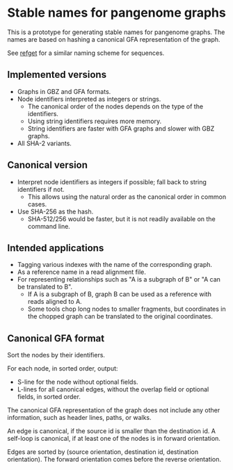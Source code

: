 # Stable names for pangenome graphs

This is a prototype for generating stable names for pangenome graphs.
The names are based on hashing a canonical GFA representation of the graph.

See [refget](https://ga4gh.github.io/refget/) for a similar naming scheme for sequences.

## Implemented versions

* Graphs in GBZ and GFA formats.
* Node identifiers interpreted as integers or strings.
    * The canonical order of the nodes depends on the type of the identifiers.
    * Using string identifiers requires more memory.
    * String identifiers are faster with GFA graphs and slower with GBZ graphs.
* All SHA-2 variants.

## Canonical version

* Interpret node identifiers as integers if possible; fall back to string identifiers if not.
    * This allows using the natural order as the canonical order in common cases.
* Use SHA-256 as the hash.
    * SHA-512/256 would be faster, but it is not readily available on the command line.

## Intended applications

* Tagging various indexes with the name of the corresponding graph.
* As a reference name in a read alignment file.
* For representing relationships such as "A is a subgraph of B" or "A can be translated to B".
    * If A is a subgraph of B, graph B can be used as a reference with reads aligned to A.
    * Some tools chop long nodes to smaller fragments, but coordinates in the chopped graph can be translated to the original coordinates.

## Canonical GFA format

Sort the nodes by their identifiers.

For each node, in sorted order, output:

* S-line for the node without optional fields.
* L-lines for all canonical edges, without the overlap field or optional fields, in sorted order.

The canonical GFA representation of the graph does not include any other information, such as header lines, paths, or walks.

An edge is canonical, if the source id is smaller than the destination id.
A self-loop is canonical, if at least one of the nodes is in forward orientation.

Edges are sorted by (source orientation, destination id, destination orientation).
The forward orientation comes before the reverse orientation.
